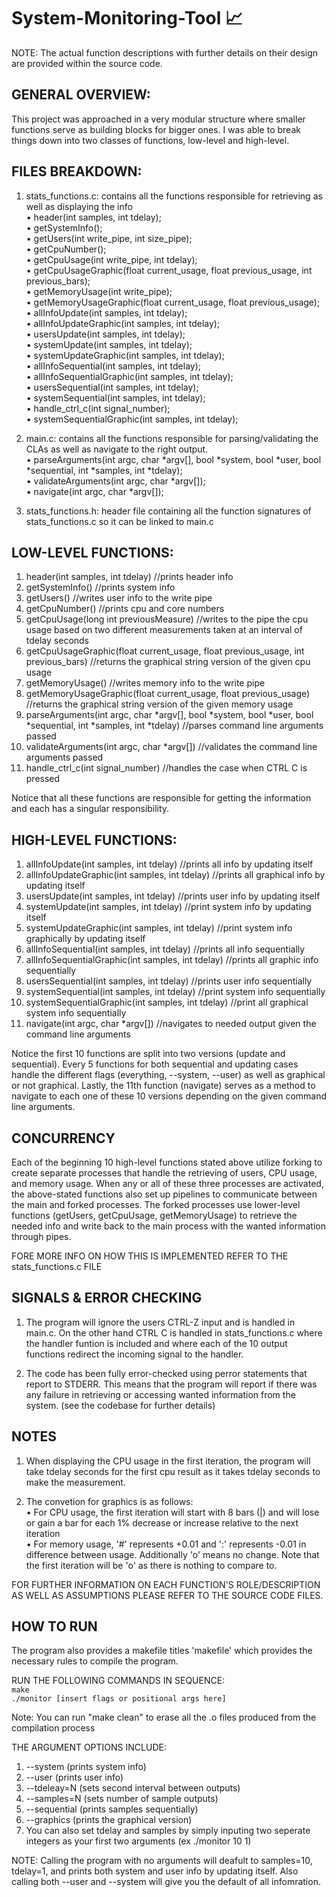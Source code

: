# System-Monitoring-Tool 📈

NOTE: The actual function descriptions with further details on their design are provided within the source code.

## GENERAL OVERVIEW:

This project was approached in a very modular structure where smaller functions serve as building blocks for bigger ones.
I was able to break things down into two classes of functions, low-level and high-level.

## FILES BREAKDOWN:

1. stats_functions.c: contains all the functions responsible for retrieving as well as displaying the info
   <br /> • header(int samples, int tdelay);
   <br />• getSystemInfo();
   <br />• getUsers(int write_pipe, int size_pipe);
   <br />• getCpuNumber();
   <br />• getCpuUsage(int write_pipe, int tdelay);
   <br />• getCpuUsageGraphic(float current_usage, float previous_usage, int previous_bars);
   <br />• getMemoryUsage(int write_pipe);
   <br />• getMemoryUsageGraphic(float current_usage, float previous_usage);
   <br />• allInfoUpdate(int samples, int tdelay);
   <br />• allInfoUpdateGraphic(int samples, int tdelay);
   <br />• usersUpdate(int samples, int tdelay);
   <br />• systemUpdate(int samples, int tdelay);
   <br />• systemUpdateGraphic(int samples, int tdelay);
   <br />• allInfoSequential(int samples, int tdelay);
   <br />• allInfoSequentialGraphic(int samples, int tdelay);
   <br />• usersSequential(int samples, int tdelay);
   <br />• systemSequential(int samples, int tdelay);
   <br />• handle_ctrl_c(int signal_number);
   <br />• systemSequentialGraphic(int samples, int tdelay);

2. main.c: contains all the functions responsible for parsing/validating the CLAs as well as navigate to the right output.
   <br />• parseArguments(int argc, char *argv[], bool *system, bool *user, bool *sequential, int *samples, int *tdelay);
   <br />• validateArguments(int argc, char \*argv[]);
   <br />• navigate(int argc, char \*argv[]);

3. stats_functions.h: header file containing all the function signatures of stats_functions.c so it can be linked to main.c

## LOW-LEVEL FUNCTIONS:

1. header(int samples, int tdelay) //prints header info
2. getSystemInfo() //prints system info
3. getUsers() //writes user info to the write pipe
4. getCpuNumber() //prints cpu and core numbers
5. getCpuUsage(long int previousMeasure) //writes to the pipe the cpu usage based on two different measurements taken at an interval of tdelay seconds
6. getCpuUsageGraphic(float current_usage, float previous_usage, int previous_bars) //returns the graphical string version of the given cpu usage
7. getMemoryUsage() //writes memory info to the write pipe
8. getMemoryUsageGraphic(float current_usage, float previous_usage) //returns the graphical string version of the given memory usage
9. parseArguments(int argc, char *argv[], bool *system, bool *user, bool *sequential, int *samples, int *tdelay) //parses command line arguments passed
10. validateArguments(int argc, char \*argv[]) //validates the command line arguments passed
11. handle_ctrl_c(int signal_number) //handles the case when CTRL C is pressed

Notice that all these functions are responsible for getting the information and each has a singular responsibility.

## HIGH-LEVEL FUNCTIONS:

1. allInfoUpdate(int samples, int tdelay) //prints all info by updating itself
2. allInfoUpdateGraphic(int samples, int tdelay) //prints all graphical info by updating itself
3. usersUpdate(int samples, int tdelay) //prints user info by updating itself
4. systemUpdate(int samples, int tdelay) //print system info by updating itself
5. systemUpdateGraphic(int samples, int tdelay) //print system info graphically by updating itself
6. allInfoSequential(int samples, int tdelay) //prints all info sequentially
7. allInfoSequentialGraphic(int samples, int tdelay) //prints all graphic info sequentially
8. usersSequential(int samples, int tdelay) //prints user info sequentially
9. systemSequential(int samples, int tdelay) //print system info sequentially
10. systemSequentialGraphic(int samples, int tdelay) //print all graphical system info sequentially
11. navigate(int argc, char \*argv[]) //navigates to needed output given the command line arguments

Notice the first 10 functions are split into two versions (update and sequential). Every 5 functions for both sequential and updating cases handle the different flags (everything, --system, --user) as well as graphical or not graphical. Lastly, the 11th function (navigate) serves as a method to navigate to each one of these 10 versions depending on the given command line arguments.

## CONCURRENCY

Each of the beginning 10 high-level functions stated above utilize forking to create separate processes that handle the retrieving of users, CPU usage, and memory usage. When any or all of these three processes are activated, the above-stated functions also set up pipelines to communicate between the main and forked processes. The forked processes use lower-level functions (getUsers, getCpuUsage, getMemoryUsage) to retrieve the needed info and write back to the main process with the wanted information through pipes.

FORE MORE INFO ON HOW THIS IS IMPLEMENTED REFER TO THE stats_functions.c FILE

## SIGNALS & ERROR CHECKING

1. The program will ignore the users CTRL-Z input and is handled in main.c. On the other hand CTRL C is handled in stats_functions.c where the handler funtion is included and where each of the 10 output functions redirect the incoming signal to the handler.

2. The code has been fully error-checked using perror statements that report to STDERR. This means that the program will report if there was any failure in retrieving or accessing wanted information from the system. (see the codebase for further details)

## NOTES

1. When displaying the CPU usage in the first iteration, the program will take tdelay seconds for the first cpu result as it takes tdelay seconds to make the measurement.

2. The convetion for graphics is as follows:
   <br />• For CPU usage, the first iteration will start with 8 bars (|) and will lose or gain a bar for each 1% decrease or increase relative to the next iteration
   <br />• For memory usage, '#' represents +0.01 and ':' represents -0.01 in difference between usage. Additionally 'o' means no change. Note that the first iteration will be 'o' as there is nothing to compare to.

FOR FURTHER INFORMATION ON EACH FUNCTION'S ROLE/DESCRIPTION AS WELL AS ASSUMPTIONS PLEASE REFER TO THE SOURCE CODE FILES.

## HOW TO RUN

The program also provides a makefile titles 'makefile' which provides the necessary rules to compile the program.

RUN THE FOLLOWING COMMANDS IN SEQUENCE:
<br /> `make`
<br /> `./monitor [insert flags or positional args here]`

Note: You can run "make clean" to erase all the .o files produced from the compilation process

THE ARGUMENT OPTIONS INCLUDE:

1. --system (prints system info)
2. --user (prints user info)
3. --tdeleay=N (sets second interval between outputs)
4. --samples=N (sets number of sample outputs)
5. --sequential (prints samples sequentially)
6. --graphics (prints the graphical version)
7. You can also set tdelay and samples by simply inputing two seperate integers as your first two arguments (ex ./monitor 10 1)

NOTE: Calling the program with no arguments will deafult to samples=10, tdelay=1, and prints both system and user info by updating itself. Also calling both --user and --system will give you the default of all infomration.
